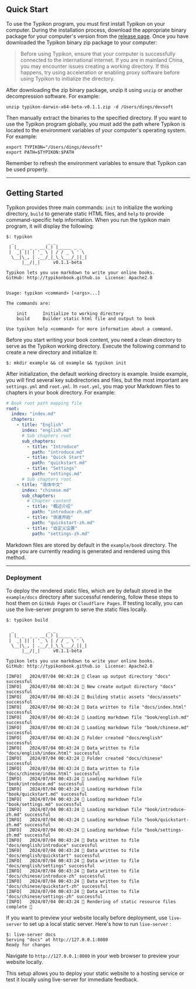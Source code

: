 ## Quick Start

To use the Typikon program, you must first install Typikon on your computer. During the installation process, download the appropriate binary package for your computer's version from the [release page](). Once you have downloaded the Typikon binary zip package to your computer:

> Before using Typikon, ensure that your computer is successfully connected to the international internet. If you are in mainland China, you may encounter issues creating a working directory. If this happens, try using acceleration or enabling proxy software before using Typikon to initialize the directory.

After downloading the zip binary package, unzip it using `unzip` or another decompression software. For example:

```shell
unzip typikon-darwin-x64-beta-v0.1.1.zip -d /Users/dings/devsoft
```

Then manually extract the binaries to the specified directory. If you want to use the Typikon program globally, you must add the path where Typikon is located to the environment variables of your computer's operating system. For example:

```shell
export TYPIKON="/Users/dings/devsoft"
export PATH=$TYPIKON:$PATH
```

Remember to refresh the environment variables to ensure that Typikon can be used properly.

---

## Getting Started

Typikon provides three main commands: `init` to initialize the working directory, `build` to generate static HTML files, and `help` to provide command-specific help information. When you run the typikon main program, it will display the following:

```shell
$: typikon
  _             _ _
 | |_ _  _ _ __(_) |_____ _ _
 |  _| || | '_ \ | / / _ \ ' \
  \__|\_, | .__/_|_\_\___/_||_|
      |__/|_|     v0.1.1-beta

Typikon lets you use markdown to write your online books.
GitHub: http://typikonbook.github.io  License: Apache2.0


Usage: typikon <command> [<args>...]

The commands are:

    init      Initialize to working directory
    build     Builder static html file and output to book

Use typikon help <command> for more information about a command.
```

Before you start writing your book content, you need a clean directory to serve as the Typikon working directory. Execute the following command to create a new directory and initialize it:


```shell
$: mkdir example && cd example && typikon init
```

After initialization, the default working directory is example. Inside example, you will find several key subdirectories and files, but the most important are `settings.yml` and `root.yml`. In `root.yml`, you map your Markdown files to chapters in your book directory. For example:


```yaml
# Book root path mapping file
root:
  index: "index.md"
  chapters:
    - title: "English"
      index: "english.md"
      # Sub chapters root
      sub_chapters:
        - title: "Introduce"
          path: "introduce.md"
        - title: "Quick Start"
          path: "quickstart.md"
        - title: "Settings"
          path: "settings.md"
      # Sub chapters root
    - title: "简体中文"
      index: "chinese.md"
      sub_chapters:
        # Chapter content
        - title: "概述介绍"
          path: "introduce-zh.md"
        - title: "快速开始"
          path: "quickstart-zh.md"
        - title: "自定义设置"
          path: "settings-zh.md"

```

Markdown files are stored by default in the `example/book` directory. The page you are currently reading is generated and rendered using this method.

---

### Deployment

To deploy the rendered static files, which are by default stored in the `example/docs` directory after successful rendering, follow these steps to host them on `GitHub Pages` or `Cloudflare Pages`. If testing locally, you can use the live-server program to serve the static files locally.

```shell
$: typikon build

  _             _ _
 | |_ _  _ _ __(_) |_____ _ _
 |  _| || | '_ \ | / / _ \ ' \
  \__|\_, | .__/_|_\_\___/_||_|
      |__/|_|     v0.1.1-beta

Typikon lets you use markdown to write your online books.
GitHub: http://typikonbook.github.io  License: Apache2.0

[INFO]   2024/07/04 00:43:24 💬 Clean up output directory "docs" successful
[INFO]   2024/07/04 00:43:24 💬 New create output directory "docs" successful
[INFO]   2024/07/04 00:43:24 💬 Building static assets "docs/assets" successful
[INFO]   2024/07/04 00:43:24 💬 Data written to file "docs/index.html" successful
[INFO]   2024/07/04 00:43:24 💬 Loading markdown file "book/english.md" successful
[INFO]   2024/07/04 00:43:24 💬 Loading markdown file "book/chinese.md" successful
[INFO]   2024/07/04 00:43:24 💬 Folder created "docs/english" successful
[INFO]   2024/07/04 00:43:24 💬 Data written to file "docs/english/index.html" successful
[INFO]   2024/07/04 00:43:24 💬 Folder created "docs/chinese" successful
[INFO]   2024/07/04 00:43:24 💬 Data written to file "docs/chinese/index.html" successful
[INFO]   2024/07/04 00:43:24 💬 Loading markdown file "book/introduce.md" successful
[INFO]   2024/07/04 00:43:24 💬 Loading markdown file "book/quickstart.md" successful
[INFO]   2024/07/04 00:43:24 💬 Loading markdown file "book/settings.md" successful
[INFO]   2024/07/04 00:43:24 💬 Loading markdown file "book/introduce-zh.md" successful
[INFO]   2024/07/04 00:43:24 💬 Loading markdown file "book/quickstart-zh.md" successful
[INFO]   2024/07/04 00:43:24 💬 Loading markdown file "book/settings-zh.md" successful
[INFO]   2024/07/04 00:43:24 💬 Data written to file "docs/english/introduce" successful
[INFO]   2024/07/04 00:43:24 💬 Data written to file "docs/english/quickstart" successful
[INFO]   2024/07/04 00:43:24 💬 Data written to file "docs/english/settings" successful
[INFO]   2024/07/04 00:43:24 💬 Data written to file "docs/chinese/introduce-zh" successful
[INFO]   2024/07/04 00:43:24 💬 Data written to file "docs/chinese/quickstart-zh" successful
[INFO]   2024/07/04 00:43:24 💬 Data written to file "docs/chinese/settings-zh" successful
[INFO]   2024/07/04 00:43:24 💬 Rendering of static resource files complete 🎉
```


If you want to preview your website locally before deployment, use `live-server` to set up a local static server. Here's how to run `live-server` :


```shell
$: live-server docs
Serving "docs" at http://127.0.0.1:8080
Ready for changes
```
 
Navigate to `http://127.0.0.1:8080` in your web browser to preview your website locally.

This setup allows you to deploy your static website to a hosting service or test it locally using live-server for immediate feedback.






